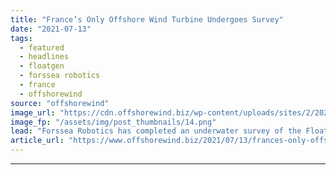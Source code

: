 ```yaml
---
title: "France’s Only Offshore Wind Turbine Undergoes Survey"
date: "2021-07-13"
tags: 
  - featured
  - headlines
  - floatgen
  - forssea robotics
  - france
  - offshorewind
source: "offshorewind"
image_url: "https://cdn.offshorewind.biz/wp-content/uploads/sites/2/2020/04/23123110/France-Greenlights-8.75-GW-Offshore-Wind-Target.png"
image_fp: "/assets/img/post_thumbnails/14.png"
lead: "Forssea Robotics has completed an underwater survey of the Floatgen offshore wind turbine installed"
article_url: "https://www.offshorewind.biz/2021/07/13/frances-only-offshore-wind-turbine-undergoes-survey/"
---
```


---
